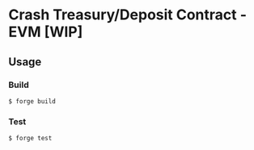 # Crash Treasury/Deposit Contract - EVM [WIP]

## Usage

### Build

```shell
$ forge build
```

### Test

```shell
$ forge test
```

